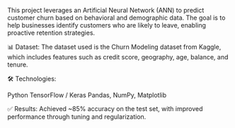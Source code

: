 This project leverages an Artificial Neural Network (ANN) to predict customer churn based on behavioral and demographic data. The goal is to help businesses identify customers who are likely to leave, enabling proactive retention strategies.

📊 Dataset:
The dataset used is the Churn Modeling dataset from Kaggle, which includes features such as credit score, geography, age, balance, and tenure.

🛠️ Technologies:

Python
TensorFlow / Keras
Pandas, NumPy, Matplotlib


✅ Results:
Achieved ~85% accuracy on the test set, with improved performance through tuning and regularization.


